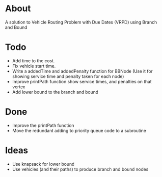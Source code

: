 # About
A solution to Vehicle Routing Problem with Due Dates (VRPD) using Branch and Bound

# Todo
- Add time to the cost.
- Fix vehicle start time.
- Write a addedTime and addedPenalty function for BBNode (Use it for showing service time and penalty taken for each node)
- Improve printPath function show service times, and penalties on that vertex
- Add lower bound to the branch and bound


# Done
- Improve the printPath function
- Move the redundant adding to priority queue code to a subroutine

# Ideas
- Use knapsack for lower bound
- Use vehicles (and their paths) to produce branch and bound nodes